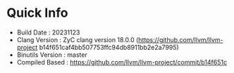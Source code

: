 # Quick Info
* Build Date : 20231123
* Clang Version : ZyC clang version 18.0.0 (https://github.com/llvm/llvm-project b14f651caf4bb507753ffc94db8911bb2e2a7995)
* Binutils Version : master
* Compiled Based : https://github.com/llvm/llvm-project/commit/b14f651c


